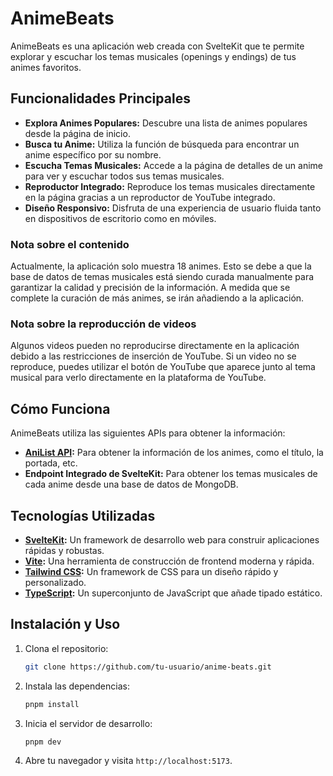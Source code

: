 # AnimeBeats

AnimeBeats es una aplicación web creada con SvelteKit que te permite explorar y escuchar los temas musicales (openings y endings) de tus animes favoritos.

## Funcionalidades Principales

- **Explora Animes Populares:** Descubre una lista de animes populares desde la página de inicio.
- **Busca tu Anime:** Utiliza la función de búsqueda para encontrar un anime específico por su nombre.
- **Escucha Temas Musicales:** Accede a la página de detalles de un anime para ver y escuchar todos sus temas musicales.
- **Reproductor Integrado:** Reproduce los temas musicales directamente en la página gracias a un reproductor de YouTube integrado.
- **Diseño Responsivo:** Disfruta de una experiencia de usuario fluida tanto en dispositivos de escritorio como en móviles.

### Nota sobre el contenido

Actualmente, la aplicación solo muestra 18 animes. Esto se debe a que la base de datos de temas musicales está siendo curada manualmente para garantizar la calidad y precisión de la información. A medida que se complete la curación de más animes, se irán añadiendo a la aplicación.

### Nota sobre la reproducción de videos

Algunos videos pueden no reproducirse directamente en la aplicación debido a las restricciones de inserción de YouTube. Si un video no se reproduce, puedes utilizar el botón de YouTube que aparece junto al tema musical para verlo directamente en la plataforma de YouTube.

## Cómo Funciona

AnimeBeats utiliza las siguientes APIs para obtener la información:

- **[AniList API](https://anilist.gitbook.io/anilist-apiv2-docs/):** Para obtener la información de los animes, como el título, la portada, etc.
- **Endpoint Integrado de SvelteKit:** Para obtener los temas musicales de cada anime desde una base de datos de MongoDB.

## Tecnologías Utilizadas

- **[SvelteKit](https://kit.svelte.dev/):** Un framework de desarrollo web para construir aplicaciones rápidas y robustas.
- **[Vite](https://vitejs.dev/):** Una herramienta de construcción de frontend moderna y rápida.
- **[Tailwind CSS](https://tailwindcss.com/):** Un framework de CSS para un diseño rápido y personalizado.
- **[TypeScript](https://www.typescriptlang.org/):** Un superconjunto de JavaScript que añade tipado estático.

## Instalación y Uso

1.  Clona el repositorio:
    ```bash
    git clone https://github.com/tu-usuario/anime-beats.git
    ```
2.  Instala las dependencias:
    ```bash
    pnpm install
    ```
3.  Inicia el servidor de desarrollo:
    ```bash
    pnpm dev
    ```
4.  Abre tu navegador y visita `http://localhost:5173`.
